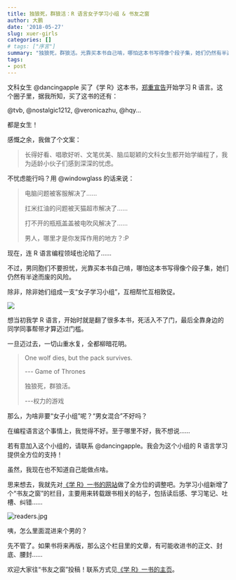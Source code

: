 ```yaml
---
title: 独狼死，群狼活：R 语言女子学习小组 & 书友之窗
author: 大鹏
date: '2018-05-27'
slug: xuer-girls
categories: []
# tags: ["序言"]
summary: "独狼死，群狼活。光靠买本书自己啃，哪怕这本书写得像个段子集，她们仍然有半途而废的风险。除非，除非她们组成一支“女子学习小组”，互相帮忙互相敦促……"
tags:
- post
---
```


文科女生 @dancingapple 买了《学 R》这本书，[郑重宣告](http://xuer.dapengde.com/post/dancingapple/)开始学习 R 语言。这个圈子里，据我所知，买了这书的还有：

@tvb, @nostalgic1212, @veronicazhu, @hqy...

都是女生！

感慨之余，我做了个文案：

> 长得好看、唱歌好听、文笔优美、脑瓜聪颖的文科女生都开始学编程了，我为适龄小伙子们感到深深的忧虑。

不忧虑能行吗？用 @windowglass 的话来说：

>电脑问题被客服解决了……
>
>扛米扛油的问题被天猫超市解决了……
>
>打不开的瓶瓶盖盖被电吹风解决了……
>
>男人，哪里才是你发挥作用的地方？:P

现在，连 R 语言编程领域也沦陷了……

不过，男同胞们不要担忧，光靠买本书自己啃，哪怕这本书写得像个段子集，她们仍然有半途而废的风险。

除非，除非她们组成一支“女子学习小组”，互相帮忙互相敦促。

![](https://cdn.steemitimages.com/0x0/https://cdn.pixabay.com/photo/2015/08/18/20/45/kids-894787_960_720.jpg)


想当初我学 R 语言，开始时就是翻了很多本书，死活入不了门，最后全靠身边的同学同事帮带才算迈过门槛。

一旦迈过去，一切山重水复，全都柳暗花明。

> One wolf dies, but the pack survives. 
>
> --- Game of Thrones
>
> 独狼死，群狼活。
>
> ---权力的游戏

那么，为啥非要“女子小组”呢？“男女混合”不好吗？

在编程语言这个事情上，我觉得不好。至于哪里不好，我不想说……

若有意加入这个小组的，请联系 @dancingapple。我会为这个小组的 R 语言学习提供全方位的支持！

虽然，我现在也不知道自己能做点啥。

思来想去，我就先对[《学 R》一书的网站](http://xuer.pzhao.net/)做了全方位的调整吧。为学习小组新增了个“书友之窗”的栏目，主要用来转载跟书相关的帖子，包括读后感、学习笔记、吐槽、纠错……

![readers.jpg](https://cdn.steemitimages.com/DQmaZbQqyqXLHBmS8hiNV9sdGBxPsFQwT1kzkxCsVFNozix/readers.jpg)

咦，怎么里面混进来个男的？

先不管了。如果书将来再版，那么这个栏目里的文章，有可能收进书的正文、封底、腰封……

欢迎大家往“书友之窗”投稿！联系方式见[《学 R》一书的主页](http://xuer.pzhao.net/)。